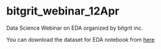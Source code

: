 # bitgrit_webinar_12Apr
Data Science Webinar on EDA organized by bitgrit inc.

You can download the dataset for EDA notebook from [here](https://drive.google.com/drive/folders/1K8BzA2sbhuvUHs8nCHrVTnVK4h-pYj7l?usp=sharing)
